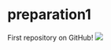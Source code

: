 # preparation1
First repository on GitHub!
 ![](https://gfycat.com/willingfrailasiandamselfly-exhausted-sleepy-tired)
